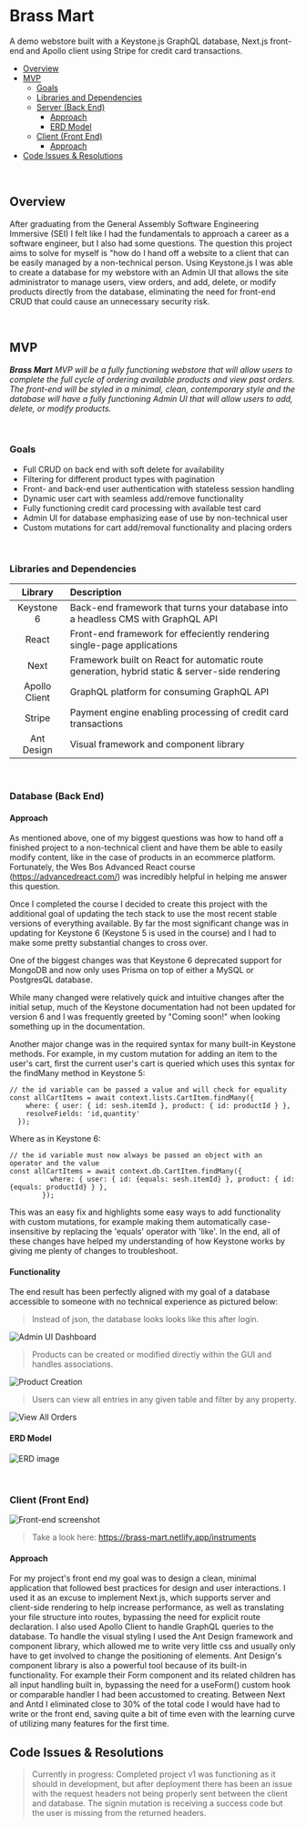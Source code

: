 # Brass Mart

A demo webstore built with a Keystone.js GraphQL database, Next.js front-end and Apollo client using Stripe for credit card transactions. 

- [Overview](#overview)
- [MVP](#mvp)
  - [Goals](#goals)
  - [Libraries and Dependencies](#libraries-and-dependencies)
  - [Server (Back End)](#server-back-end)
    - [Approach](#approach)  
    - [ERD Model](#erd-model)
  - [Client (Front End)](#client-front-end)
    - [Approach](#approach)
- [Code Issues & Resolutions](#code-issues--resolutions)

<br>

## Overview

After graduating from the General Assembly Software Engineering Immersive (SEI) I felt like I had the fundamentals to approach a career as a software engineer, but I also had some questions. The question this project aims to solve for myself is "how do I hand off a website to a client that can be easily managed by a non-technical person. Using Keystone.js I was able to create a database for my webstore with an Admin UI that allows the site administrator to manage users, view orders, and add, delete, or modify products directly from the database, eliminating the need for front-end CRUD that could cause an unnecessary security risk.


<br>

## MVP

_**Brass Mart** MVP will be a fully functioning webstore that will allow users to complete the full cycle of ordering available products and view past orders. The front-end will be styled in a minimal, clean, contemporary style and the database will have a fully functioning Admin UI that will allow users to add, delete, or modify products._

<br>

### Goals

- Full CRUD on back end with soft delete for availability
- Filtering for different product types with pagination
- Front- and back-end user authentication with stateless session handling
- Dynamic user cart with seamless add/remove functionality
- Fully functioning credit card processing with available test card
- Admin UI for database emphasizing ease of use by non-technical user
- Custom mutations for cart add/removal functionality and placing orders

<br>

### Libraries and Dependencies

|     Library      | Description                                |
| :--------------: | :----------------------------------------- |
|   Keystone 6  | Back-end framework that turns your database into a headless CMS with GraphQL API |
|      React       | Front-end framework for effeciently rendering single-page applications|
|      Next      | Framework built on React for automatic route generation, hybrid static & server-side rendering |
|   Apollo Client | GraphQL platform for consuming GraphQL API |
| Stripe | Payment engine enabling processing of credit card transactions |
| Ant Design | Visual framework and component library |

<br>

### Database (Back End)

#### Approach

As mentioned above, one of my biggest questions was how to hand off a finished project to a non-technical client and have them be able to easily modify content, like in the case of products in an ecommerce platform. Fortunately, the Wes Bos Advanced React course (https://advancedreact.com/) was incredibly helpful in helping me answer this question. 

Once I completed the course I decided to create this project with the additional goal of updating the tech stack to use the most recent stable versions of everything available. By far the most significant change was in updating for Keystone 6 (Keystone 5 is used in the course) and I had to make some pretty substantial changes to cross over.

One of the biggest changes was that Keystone 6 deprecated support for MongoDB and now only uses Prisma on top of either a MySQL or PostgresQL database. 

While many changed were relatively quick and intuitive changes after the initial setup, much of the Keystone documentation had not been updated for version 6 and I was frequently greeted by "Coming soon!" when looking something up in the documentation. 

Another major change was in the required syntax for many built-in Keystone methods. For example, in my custom mutation for adding an item to the user's cart, first the current user's cart is queried which uses this syntax for the findMany method in Keystone 5:

```
// the id variable can be passed a value and will check for equality
const allCartItems = await context.lists.CartItem.findMany({
    where: { user: { id: sesh.itemId }, product: { id: productId } },
    resolveFields: 'id,quantity'
  });

```

Where as in Keystone 6:

```
// the id variable must now always be passed an object with an operator and the value
const allCartItems = await context.db.CartItem.findMany({
          where: { user: { id: {equals: sesh.itemId} }, product: { id: {equals: productId} } },
        });

```

This was an easy fix and highlights some easy ways to add functionality with custom mutations, for example making them automatically case-insensitive by replacing the 'equals' operator with 'like'. In the end, all of these changes have helped my understanding of how Keystone works by giving me plenty of changes to troubleshoot.

#### Functionality

The end result has been perfectly aligned with my goal of a database accessible to someone with no technical experience as pictured below:

>Instead of json, the database looks looks like this after login.

![Admin UI Dashboard](https://i.imgur.com/tY3bw8cl.png)

>Products can be created or modified directly within the GUI and handles associations.

![Product Creation](https://i.imgur.com/h2FDhAhl.png)

>Users can view all entries in any given table and filter by any property.

![View All Orders](https://i.imgur.com/8VdAGorl.png)
<br>

#### ERD Model

![ERD image](https://i.imgur.com/ZHRvyNvl.png)

<br>

### Client (Front End)

![Front-end screenshot](https://i.imgur.com/5VJdWGul.png)
<br>

>Take a look here: https://brass-mart.netlify.app/instruments

#### Approach

For my project's front end my goal was to design a clean, minimal application that followed best practices for design and user interactions. I used it as an excuse to implement Next.js, which supports server and client-side rendering to help increase performance, as well as translating your file structure into routes, bypassing the need for explicit route declaration. I also used Apollo Client to handle GraphQL queries to the database. To handle the visual styling I used the Ant Design framework and component library, which allowed me to write very little css and usually only have to get involved to change the positioning of elements. Ant Design's component library is also a powerful tool because of its built-in functionality. For example their Form component and its related children has all input handling built in, bypassing the need for a useForm() custom hook or comparable handler I had been accustomed to creating. Between Next and Antd I eliminated close to 30% of the total code I would have had to write or the front end, saving quite a bit of time even with the learning curve of utilizing many features for the first time. 


## Code Issues & Resolutions

> Currently in progress:
> Completed project v1 was functioning as it should in development, but after deployment there has been an issue with the request headers not being properly sent between the client and database. The signin mutation is receiving a success code but the user is missing from the returned headers.
